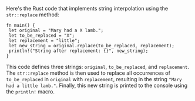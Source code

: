 Here's the Rust code that implements string interpolation using the `str::replace` method:
```
fn main() {
 let original = "Mary had a X lamb.";
 let to_be_replaced = "X";
 let replacement = "little";
 let new_string = original.replace(to_be_replaced, replacement);
 println!("String after replacement: {}", new_string);
}
```
This code defines three strings: `original`, `to_be_replaced`, and `replacement`. The `str::replace` method is then used to replace all occurrences of `to_be_replaced` in `original` with `replacement`, resulting in the string `"Mary had a little lamb."`. Finally, this new string is printed to the console using the `println!` macro.

